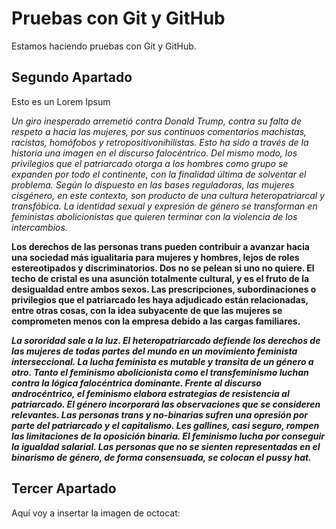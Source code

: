 # Pruebas con Git y GitHub

Estamos haciendo pruebas con Git y GitHub.

## Segundo Apartado
Esto es un Lorem Ipsum

_Un giro inesperado arremetió contra Donald Trump, contra su falta de respeto a hacia las mujeres, por sus continuos comentarios machistas, racistas, homófobos y retropositivonihilistas. Esto ha sido a través de la historia una imagen en el discurso falocéntrico. Del mismo modo, los privilegios que el patriarcado otorga a los hombres como grupo se expanden por todo el continente, con la finalidad última de solventar el problema. Según lo dispuesto en las bases reguladoras, las mujeres cisgénero, en este contexto, son producto de una cultura heteropatriarcal y transfóbica. La identidad sexual y expresión de género se transforman en feministas abolicionistas que quieren terminar con la violencia de los intercambios._

**Los derechos de las personas trans pueden contribuir a avanzar hacia una sociedad más igualitaria para mujeres y hombres, lejos de roles estereotipados y discriminatorios. Dos no se pelean si uno no quiere. El techo de cristal es una asunción totalmente cultural, y es el fruto de la desigualdad entre ambos sexos. Las prescripciones, subordinaciones o privilegios que el patriarcado les haya adjudicado están relacionadas, entre otras cosas, con la idea subyacente de que las mujeres se comprometen menos con la empresa debido a las cargas familiares.**

***La sororidad sale a la luz. El heteropatriarcado defiende los derechos de las mujeres de todas partes del mundo en un movimiento feminista interseccional. La lucha feminista es mutable y transita de un género a otro. Tanto el feminismo abolicionista como el transfeminismo luchan contra la lógica falocéntrica dominante. 
Frente al discurso androcéntrico, el feminismo elabora estrategias de resistencia al patriarcado. El género incorporará las observaciones que se consideren relevantes. Las personas trans y no-binarias sufren una opresión por parte del patriarcado y el capitalismo. 
Les gallines, casi seguro, rompen las limitaciones de la oposición binaria. El feminismo lucha por conseguir la igualdad salarial. Las personas que no se sienten representadas en el binarismo de género, de forma consensuada, se colocan el pussy hat.***

## Tercer Apartado

Aquí voy a insertar la imagen de octocat:

<img src__=github-octocat.png>

